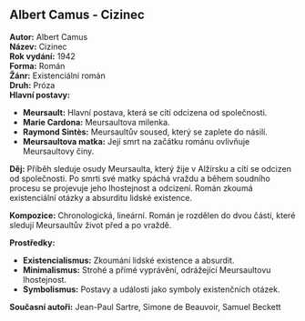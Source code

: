 ## Albert Camus - Cizinec

**Autor:** Albert Camus  
**Název:** Cizinec  
**Rok vydání:** 1942  
**Forma:** Román  
**Žánr:** Existenciální román  
**Druh:** Próza  
**Hlavní postavy:**
- **Meursault:** Hlavní postava, která se cítí odcizena od společnosti.
- **Marie Cardona:** Meursaultova milenka.
- **Raymond Sintès:** Meursaultův soused, který se zaplete do násilí.
- **Meursaultova matka:** Její smrt na začátku románu ovlivňuje Meursaultovy činy.

**Děj:** Příběh sleduje osudy Meursaulta, který žije v Alžírsku a cítí se odcizen od společnosti. Po smrti své matky spáchá vraždu a během soudního procesu se projevuje jeho lhostejnost a odcizení. Román zkoumá existenciální otázky a absurditu lidské existence.

**Kompozice:** Chronologická, lineární. Román je rozdělen do dvou částí, které sledují Meursaultův život před a po vraždě.

**Prostředky:** 
- **Existencialismus:** Zkoumání lidské existence a absurdit.
- **Minimalismus:** Strohé a přímé vyprávění, odrážející Meursaultovu lhostejnost.
- **Symbolismus:** Postavy a události jako symboly existenčních otázek.

**Současní autoři:** Jean-Paul Sartre, Simone de Beauvoir, Samuel Beckett
